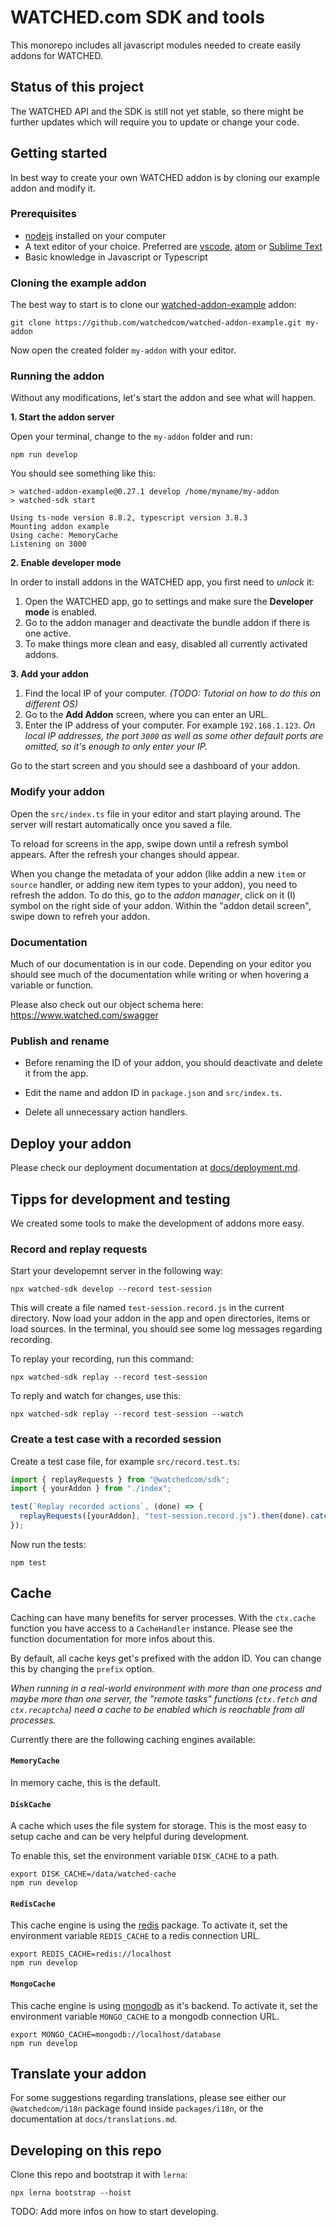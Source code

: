 # WATCHED.com SDK and tools

This monorepo includes all javascript modules needed to create easily addons for WATCHED.

## Status of this project

The WATCHED API and the SDK is still not yet stable, so there might be further updates which will require you to update or change your code.

## Getting started

In best way to create your own WATCHED addon is by cloning our example addon and modify it.

### Prerequisites

- [nodejs](https://nodejs.org/) installed on your computer
- A text editor of your choice. Preferred are [vscode](https://code.visualstudio.com/), [atom](https://atom.io/) or [Sublime Text](https://www.sublimetext.com/)
- Basic knowledge in Javascript or Typescript

### Cloning the example addon

The best way to start is to clone our [watched-addon-example](https://github.com/watchedcom/watched-addon-example) addon:

```shell
git clone https://github.com/watchedcom/watched-addon-example.git my-addon
```

Now open the created folder `my-addon` with your editor.

### Running the addon

Without any modifications, let's start the addon and see what will happen.

**1. Start the addon server**

Open your terminal, change to the `my-addon` folder and run:

```shell
npm run develop
```

You should see something like this:

```
> watched-addon-example@0.27.1 develop /home/myname/my-addon
> watched-sdk start

Using ts-node version 8.8.2, typescript version 3.8.3
Mounting addon example
Using cache: MemoryCache
Listening on 3000
```

**2. Enable developer mode**

In order to install addons in the WATCHED app, you first need to _unlock_ it:

1. Open the WATCHED app, go to settings and make sure the **Developer mode** is enabled.
2. Go to the addon manager and deactivate the bundle addon if there is one active.
3. To make things more clean and easy, disabled all currently activated addons.

**3. Add your addon**

1. Find the local IP of your computer.
   _(TODO: Tutorial on how to do this on different OS)_
2. Go to the **Add Addon** screen, where you can enter an URL.
3. Enter the IP address of your computer. For example `192.168.1.123`.
   _On local IP addresses, the port `3000` as well as some other default ports are omitted, so it's enough to only enter your IP._

Go to the start screen and you should see a dashboard of your addon.

### Modify your addon

Open the `src/index.ts` file in your editor and start playing around. The server will restart automatically once you saved a file.

To reload for screens in the app, swipe down until a refresh symbol appears. After the refresh your changes should appear.

When you change the metadata of your addon (like addin a new `item` or `source` handler, or adding new item types to your addon), you need to refresh the addon. To do this, go to the _addon manager_, click on it (I) symbol on the right side of your addon. Within the "addon detail screen", swipe down to refreh your addon.

### Documentation

Much of our documentation is in our code. Depending on your editor you should see much of the documentation while writing or when hovering a variable or function.

Please also check out our object schema here: https://www.watched.com/swagger

### Publish and rename

- Before renaming the ID of your addon, you should deactivate and delete it from the app.

- Edit the name and addon ID in `package.json` and `src/index.ts`.

- Delete all unnecessary action handlers.

## Deploy your addon

Please check our deployment documentation at [docs/deployment.md](https://github.com/watchedcom/watched-js/blob/master/docs/deployment.md).

## Tipps for development and testing

We created some tools to make the development of addons more easy.

### Record and replay requests

Start your developemnt server in the following way:

```shell
npx watched-sdk develop --record test-session
```

This will create a file named `test-session.record.js` in the current directory. Now load your addon in the app and open directories, items or load sources. In the terminal, you should see some log messages regarding recording.

To replay your recording, run this command:

```shell
npx watched-sdk replay --record test-session
```

To reply and watch for changes, use this:

```shell
npx watched-sdk replay --record test-session --watch
```

### Create a test case with a recorded session

Create a test case file, for example `src/record.test.ts`:

```javascript
import { replayRequests } from "@watchedcom/sdk";
import { yourAddon } from "./index";

test(`Replay recorded actions`, (done) => {
  replayRequests([yourAddon], "test-session.record.js").then(done).catch(done);
});
```

Now run the tests:

```shell
npm test
```

## Cache

Caching can have many benefits for server processes. With the `ctx.cache` function you have access to a `CacheHandler` instance. Please see the function documentation for more infos about this.

By default, all cache keys get's prefixed with the addon ID. You can change this by changing the `prefix` option.

_When running in a real-world environment with more than one process and maybe more than one server, the "remote tasks" functions (`ctx.fetch` and `ctx.recaptcha`) need a cache to be enabled which is reachable from all processes._

Currently there are the following caching engines available:

#### `MemoryCache`

In memory cache, this is the default.

#### `DiskCache`

A cache which uses the file system for storage. This is the most easy to setup cache and can be very helpful during development.

To enable this, set the environment variable `DISK_CACHE` to a path.

```shell
export DISK_CACHE=/data/watched-cache
npm run develop
```

#### `RedisCache`

This cache engine is using the [redis](https://www.npmjs.com/package/redis) package. To activate it, set the environment variable `REDIS_CACHE` to a redis connection URL.

```shell
export REDIS_CACHE=redis://localhost
npm run develop
```

#### `MongoCache`

This cache engine is using [mongodb](https://www.mongodb.com/) as it's backend. To activate it, set the environment variable `MONGO_CACHE` to a mongodb connection URL.

```shell
export MONGO_CACHE=mongodb://localhost/database
npm run develop
```

## Translate your addon

For some suggestions regarding translations, please see either our `@watchedcom/i18n` package found inside `packages/i18n`, or the documentation at `docs/translations.md`.

## Developing on this repo

Clone this repo and bootstrap it with `lerna`:

```shell
npx lerna bootstrap --hoist
```

TODO: Add more infos on how to start developing.
